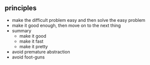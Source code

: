 ## principles

- make the difficult problem easy and then solve the easy problem
- make it good enough, then move on to the next thing
- summary
  - make it good
  - make it fast 
  - make it pretty
- avoid premature abstraction
- avoid foot-guns
